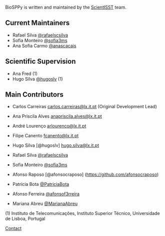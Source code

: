 ﻿BioSPPy is written and maintained by the [ScientISST](https://github.com/scientisst) team.

Current Maintainers
-----------

- Rafael Silva [@rafaelscsilva](https://github.com/rafaelscsilva)
- Sofia Monteiro [@sofia3ms](https://github.com/sofia3ms)
- Ana Sofia Carmo [@anascacais](https://github.com/anascacais)

Scientific Supervision
----------------------

- Ana Fred (1)
- Hugo Silva [@hugoslv](https://github.com/hugoslv) (1)


Main Contributors
-----------------

- Carlos Carreiras <carlos.carreiras@lx.it.pt> (Original Development Lead)

- Ana Priscila Alves <anapriscila.alves@lx.it.pt>
- André Lourenço <arlourenco@lx.it.pt>
- Filipe Canento <fcanento@lx.it.pt>
- Hugo Silva [@hugoslv] <hugo.silva@lx.it.pt>

- Rafael Silva [@rafaelscsilva](https://github.com/rafaelscsilva)
- Sofia Monteiro [@sofia3ms](https://github.com/sofia3ms)
- Afonso Raposo [@afonsocraposo] (https://github.com/afonsocraposo)
- Patrícia Bota [@PatriciaBota](https://github.com/PatriciaBota)
- Afonso Ferreira [@afonsof3rreira](https://github.com/afonsof3rreira)
- Mariana Abreu [@MarianaAbreu](https://github.com/MarianaAbreu)



(1) Instituto de Telecomunicações, Instituto Superior Técnico, Universidade de
Lisboa, Portugal

[Contact](mailto:hugo.silva@lx.it.pt?subject=BioSPPy%20Question)